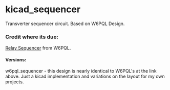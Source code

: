 # kicad_sequencer
Transverter sequencer circuit.  Based on W6PQL Design.

### Credit where its due:
[Relay Sequencer](https://www.w6pql.com/relay_sequencer.htm) from W6PQL.


#### Versions:

w6pql_sequencer - this design is nearly identical to W6PQL's at the link above. Just a kicad implementation and variations on the layout for my own projects.
